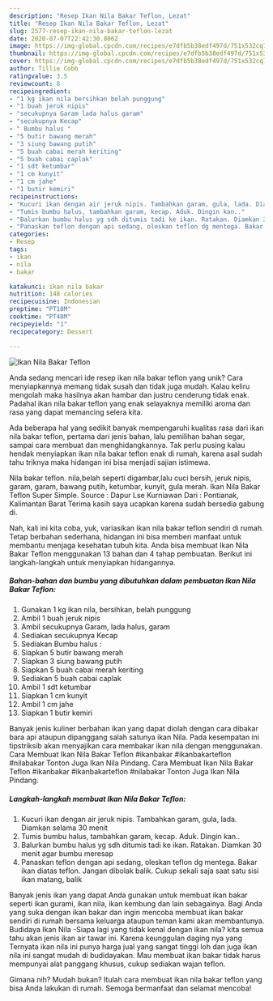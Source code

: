 ```yaml
---
description: "Resep Ikan Nila Bakar Teflon, Lezat"
title: "Resep Ikan Nila Bakar Teflon, Lezat"
slug: 2577-resep-ikan-nila-bakar-teflon-lezat
date: 2020-07-07T22:42:30.806Z
image: https://img-global.cpcdn.com/recipes/e7dfb5b38edf497d/751x532cq70/ikan-nila-bakar-teflon-foto-resep-utama.jpg
thumbnail: https://img-global.cpcdn.com/recipes/e7dfb5b38edf497d/751x532cq70/ikan-nila-bakar-teflon-foto-resep-utama.jpg
cover: https://img-global.cpcdn.com/recipes/e7dfb5b38edf497d/751x532cq70/ikan-nila-bakar-teflon-foto-resep-utama.jpg
author: Tillie Cobb
ratingvalue: 3.5
reviewcount: 8
recipeingredient:
- "1 kg ikan nila bersihkan belah punggung"
- "1 buah jeruk nipis"
- "secukupnya Garam lada halus garam"
- "secukupnya Kecap"
- " Bumbu halus "
- "5 butir bawang merah"
- "3 siung bawang putih"
- "5 buah cabai merah keriting"
- "5 buah cabai caplak"
- "1 sdt ketumbar"
- "1 cm kunyit"
- "1 cm jahe"
- "1 butir kemiri"
recipeinstructions:
- "Kucuri ikan dengan air jeruk nipis. Tambahkan garam, gula, lada. Diamkan selama 30 menit"
- "Tumis bumbu halus, tambahkan garam, kecap. Aduk. Dingin kan.."
- "Balurkan bumbu halus yg sdh ditumis tadi ke ikan. Ratakan. Diamkan 30 menit agar bumbu meresap"
- "Panaskan teflon dengan api sedang, oleskan teflon dg mentega. Bakar ikan diatas teflon. Jangan dibolak balik. Cukup sekali saja saat satu sisi ikan matang, balik"
categories:
- Resep
tags:
- ikan
- nila
- bakar

katakunci: ikan nila bakar 
nutrition: 148 calories
recipecuisine: Indonesian
preptime: "PT18M"
cooktime: "PT48M"
recipeyield: "1"
recipecategory: Dessert

---
```



![Ikan Nila Bakar Teflon](https://img-global.cpcdn.com/recipes/e7dfb5b38edf497d/751x532cq70/ikan-nila-bakar-teflon-foto-resep-utama.jpg)

Anda sedang mencari ide resep ikan nila bakar teflon yang unik? Cara menyiapkannya memang tidak susah dan tidak juga mudah. Kalau keliru mengolah maka hasilnya akan hambar dan justru cenderung tidak enak. Padahal ikan nila bakar teflon yang enak selayaknya memiliki aroma dan rasa yang dapat memancing selera kita.

Ada beberapa hal yang sedikit banyak mempengaruhi kualitas rasa dari ikan nila bakar teflon, pertama dari jenis bahan, lalu pemilihan bahan segar, sampai cara membuat dan menghidangkannya. Tak perlu pusing kalau hendak menyiapkan ikan nila bakar teflon enak di rumah, karena asal sudah tahu triknya maka hidangan ini bisa menjadi sajian istimewa.

Nila bakar teflon. nila,belah seperti digambar,lalu cuci bersih, jeruk nipis, garam, garam, bawang putih, ketumbar, kunyit, gula merah. Ikan Nila Bakar Teflon Super Simple. Source : Dapur Lse Kurniawan Dari : Pontianak, Kalimantan Barat Terima kasih saya ucapkan karena sudah bersedia gabung di.


Nah, kali ini kita coba, yuk, variasikan ikan nila bakar teflon sendiri di rumah. Tetap berbahan sederhana, hidangan ini bisa memberi manfaat untuk membantu menjaga kesehatan tubuh kita. Anda bisa membuat Ikan Nila Bakar Teflon menggunakan 13 bahan dan 4 tahap pembuatan. Berikut ini langkah-langkah untuk menyiapkan hidangannya.

<!--inarticleads1-->

##### Bahan-bahan dan bumbu yang dibutuhkan dalam pembuatan Ikan Nila Bakar Teflon:

1. Gunakan 1 kg ikan nila, bersihkan, belah punggung
1. Ambil 1 buah jeruk nipis
1. Ambil secukupnya Garam, lada halus, garam
1. Sediakan secukupnya Kecap
1. Sediakan  Bumbu halus :
1. Siapkan 5 butir bawang merah
1. Siapkan 3 siung bawang putih
1. Siapkan 5 buah cabai merah keriting
1. Sediakan 5 buah cabai caplak
1. Ambil 1 sdt ketumbar
1. Siapkan 1 cm kunyit
1. Ambil 1 cm jahe
1. Siapkan 1 butir kemiri


Banyak jenis kuliner berbahan ikan yang dapat diolah dengan cara dibakar bara api ataupun dipanggang salah satunya ikan Nila. Pada kesempatan ini tipstriksib akan menyajikan cara membakar ikan nila dengan menggunakan. Cara Membuat Ikan Nila Bakar Teflon #ikanbakar #ikanbakarteflon #nilabakar Tonton Juga Ikan Nila Pindang. Cara Membuat Ikan Nila Bakar Teflon #ikanbakar #ikanbakarteflon #nilabakar Tonton Juga Ikan Nila Pindang. 

<!--inarticleads2-->

##### Langkah-langkah membuat Ikan Nila Bakar Teflon:

1. Kucuri ikan dengan air jeruk nipis. Tambahkan garam, gula, lada. Diamkan selama 30 menit
1. Tumis bumbu halus, tambahkan garam, kecap. Aduk. Dingin kan..
1. Balurkan bumbu halus yg sdh ditumis tadi ke ikan. Ratakan. Diamkan 30 menit agar bumbu meresap
1. Panaskan teflon dengan api sedang, oleskan teflon dg mentega. Bakar ikan diatas teflon. Jangan dibolak balik. Cukup sekali saja saat satu sisi ikan matang, balik


Banyak jenis ikan yang dapat Anda gunakan untuk membuat ikan bakar seperti ikan gurami, ikan nila, ikan kembung dan lain sebagainya. Bagi Anda yang suka dengan ikan bakar dan ingin mencoba membuat ikan bakar sendiri di rumah bersama keluarga ataupun teman kami akan membantunya. Budidaya Ikan Nila -Siapa lagi yang tidak kenal dengan ikan nila? kita semua tahu akan jenis ikan air tawar ini. Karena keunggulan daging nya yang Ternyata ikan nila ini punya harga jual yang sangat tinggi loh dan juga ikan nila ini sangat mudah di budidayakan. Mau membuat ikan bakar tidak harus mempunyai alat panggang khusus, cukup sediakan wajan teflon. 

Gimana nih? Mudah bukan? Itulah cara membuat ikan nila bakar teflon yang bisa Anda lakukan di rumah. Semoga bermanfaat dan selamat mencoba!
